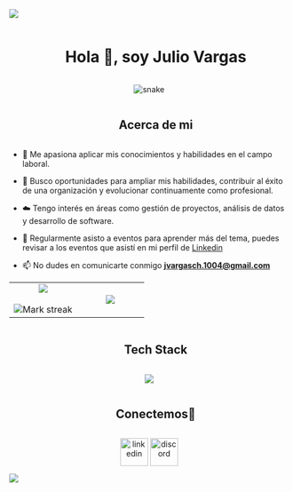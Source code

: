 <!--horizontal divider(gradiant)-->
<img src="https://user-images.githubusercontent.com/73097560/115834477-dbab4500-a447-11eb-908a-139a6edaec5c.gif">

<!--h1 without bottom border-->
<div id="user-content-toc">
  <ul align="center">
    <summary><h1 style="display: inline-block">Hola 👋, soy Julio Vargas</h1></summary>
  </ul>
</div>


<!--- snake -->
<div align="center">
  <img  src="https://media.licdn.com/dms/image/D4E16AQGCIDPp9o6a3w/profile-displaybackgroundimage-shrink_350_1400/0/1698878271725?e=1726099200&v=beta&t=0X8xJ-JJqYtWrR5JveeVrzp9WIFVAS_CeTcb7pIJeVU"
       alt="snake" /></a>
</div>


<!--h2 without bottom border-->
<div id="user-content-toc">
  <ul align="center">
    <summary><h2 style="display: inline-block">Acerca de mi</h2></summary>
  </ul>
</div>


<!--Intro start-->
- 🔭 Me apasiona aplicar mis conocimientos y habilidades en el campo laboral.

- 🌱 Busco oportunidades para ampliar mis habilidades, contribuir al éxito de una organización y evolucionar continuamente como profesional.

- ☁️ Tengo interés en áreas como gestión de proyectos, análisis de datos y desarrollo de software.

- 📝 Regularmente asisto a eventos para aprender más del tema, puedes revisar a los eventos que asistí en mi perfil de [Linkedin](https://www.linkedin.com/in/juliovargasch/)

- 📫 No dudes en comunicarte conmigo **jvargasch.1004@gmail.com**

<!--Intro end-->



<!--- stats & Trophy (start) -->
<p align="center">
  <!--- stats (start) -->
<table align="center">
<tr border="none">
<td width="50%" align="center">
  
  <img  align="center"  src="https://github-readme-stats.vercel.app/api?username=JulioVargas104&theme=dark&show_icons=true&count_private=true" />
  <br></br>
  <img  title="🔥 Get streak stats for your profile at git.io/streak-stats" alt="Mark streak" src="https://github-readme-streak-stats.herokuapp.com/?user=1010nishant&theme=dark&hide_border=false" /> 
</td>

<td width="50%" align="center">

  <img  align="center"  src="https://github-readme-stats.anuraghazra1.vercel.app/api/top-langs/?username=JulioVargas104&theme=dark&hide_border=false&no-bg=true&no-frame=true&langs_count=10"/>
  
  </td>
</tr>
</table>
<!--- stats (end) -->
</p>        
<!--- stats (end) -->


<!--h1 without bottom border-->
<div id="user-content-toc">
  <ul align="center">
    <summary><h2 style="display: inline-block">Tech Stack</h2></summary>
  </ul>
</div>
<!--tech stack icons-->
<p align="center">
  <a href="https://skillicons.dev">
    <img src="https://skillicons.dev/icons?i=git,css,discord,docker,figma,firebase,github,html,java,js,linux,mongodb,mysql,nodejs,py,react,tailwind,ts,vscode,kubernetes&perline=14" />
  </a>
</p>


<!-- Connect with me -->
<!--h2 without bottom border-->
<div id="user-content-toc">
  <ul align="center">
    <summary><h2 style="display: inline-block">Conectemos🤝</h2></summary>
  </ul>
</div>

<!--icons and links-->
<p align="center">
<a href="https://www.linkedin.com/in/juliovargasch/" target="blank"><img align="center" src="https://user-images.githubusercontent.com/88904952/234979284-68c11d7f-1acc-4f0c-ac78-044e1037d7b0.png" alt="linkedin" height="50" width="50" /></a>
<a href="https://discordapp.com/users/433046205464051733" target="blank"><img align="center" src="https://user-images.githubusercontent.com/88904952/234982627-019fd336-6248-453c-9b05-97c13fd1d207.png" alt="discord" height="50" width="50" /></a>
  
</p>

<!--horizontal divider(gradiant)-->
<img src="https://user-images.githubusercontent.com/73097560/115834477-dbab4500-a447-11eb-908a-139a6edaec5c.gif">
